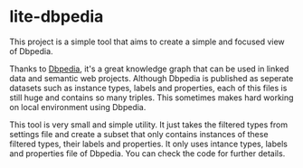 # lite-dbpedia

This project is a simple tool that aims to create a simple and focused view of Dbpedia.

Thanks to [Dbpedia](http://wiki.dbpedia.org/), it's a great knowledge graph that can be used in linked data and semantic web projects. Although Dbpedia is published as seperate datasets such as instance types, labels and properties, each of this files is still huge and contains so many triples. This sometimes makes hard working on local environment using Dbpedia.

This tool is very small and simple utility. It just takes the filtered types from settings file and create a subset that only contains instances of these filtered types, their labels and properties. It only uses intance types, labels and properties file of Dbpedia. You can check the code for further details.
